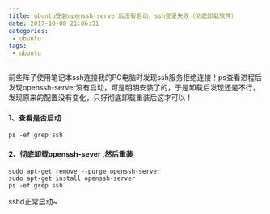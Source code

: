 ```yaml
---
title: ubuntu安装openssh-server后没有启动，ssh登录失败（彻底卸载软件）
date: 2017-10-08 21:06:31
categories: 
 - ubuntu 
tags: 
 - ubuntu
---
```


前些阵子使用笔记本ssh连接我的PC电脑时发现ssh服务拒绝连接！ps查看进程后发现openssh-server没有启动，可是明明安装了的，于是卸载后发现还是不行，发现原来的配置没有变化，只好彻底卸载重装后这才可以！

#### 1、查看是否启动

```
ps -ef|grep ssh
```

#### 2、彻底卸载openssh-sever ,然后重装

```
sudo apt-get remove --purge openssh-server
sudo apt-get install openssh-server
ps -ef|grep ssh
```

sshd正常启动~

